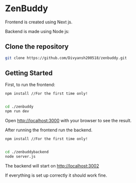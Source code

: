# ZenBuddy

Frontend is created using Next js.<br>

Backend is made using Node js:

## Clone the repository

```bash
git clone https://github.com/Divyansh200518/zenbuddy.git
```

## Getting Started

First, to run the frontend:

```bash
npm install //For the first time only!


cd ./zenbuddy
npm run dev
```

Open [http://localhost:3000](http://localhost:3000) with your browser to see the result.

After running the frontend run the backend.

```bash
npm install //For the first time only!


cd ./zenbuddybackend
node server.js
```

The backend will start on [http://localhost:3002](http://localhost:3002)

If everything is set up correctly it should work fine.
